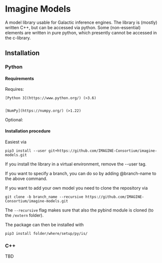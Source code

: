 # Imagine Models
A model library usable for Galactic inference engines.
The library is (mostly) written C++, but can be accessed via python.
Some (non-essential) elements are written in pure python, which presently cannot be accessed in the c-library.

## Installation

### Python

#### Requirements

Requires:

    [Python 3](https://www.python.org/) (>3.6)


    [NumPy](https://numpy.org/) (>1.22)

Optional:



#### Installation procedure

Easiest via

    pip3 install --user git+https://github.com/IMAGINE-Consortium/imagine-models.git

If you install the library in a virtual environment, remove the --user tag.


If you want to specify a branch, you can do so by adding @branch-name to the above command.

If you want to add your own model you need to clone the repository via

    git clone -b branch_name --recursive https://github.com/IMAGINE-Consortium/imagine-models.git

The `--recursive` flag makes sure that also the pybind module is cloned (to the `/extern` folder).

The package can then be installed with

    pip3 install folder/where/setup/py/is/


### C++

TBD
